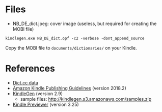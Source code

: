 # Files

- NB_DE_dict.jpeg: cover image (useless, but required for creating the MOBI file)


```
kindlegen.exe NB_DE_dict.opf -c2 -verbose -dont_append_source
```

Copy the MOBI file to `documents/dictionaries/` on your Kindle.

# References
- [Dict.cc data](https://www1.dict.cc/translation_file_request.php)
- [Amazon Kindle Publishing Guidelines](https://s3.amazonaws.com/kindlegen/AmazonKindlePublishingGuidelines.pdf#page=71) (version 2018.2)
- [KindleGen](https://www.amazon.com/gp/feature.html?docId=1000765211) (version 2.9)
  - sample files: http://kindlegen.s3.amazonaws.com/samples.zip
- [Kindle Previewer](https://www.amazon.com/gp/feature.html/?docId=1000765261) (version 3.25)
